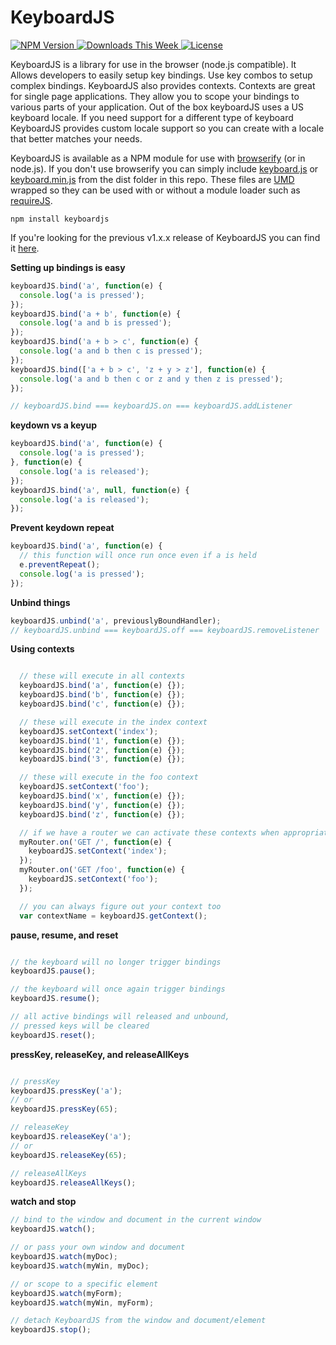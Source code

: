 
KeyboardJS
==========

[ ![NPM Version](http://img.shields.io/npm/v/keyboardjs.svg?style=flat) ](https://www.npmjs.org/package/keyboardjs)
[ ![Downloads This Week](http://img.shields.io/npm/dm/keyboardjs.svg?style=flat) ](https://www.npmjs.org/package/keyboardjs)
[ ![License](http://img.shields.io/npm/l/keyboardjs.svg?style=flat) ](https://www.npmjs.org/package/keyboardjs)

KeyboardJS is a library for use in the browser (node.js compatible). It Allows
developers to easily setup key bindings. Use key combos to setup complex
bindings. KeyboardJS also provides contexts. Contexts are great for single page
applications. They allow you to scope your bindings to various parts of your
application. Out of the box keyboardJS uses a US keyboard locale. If you need
support for a different type of keyboard KeyboardJS provides custom locale
support so you can create with a locale that better matches your needs.

KeyboardJS is available as a NPM module for use with
[browserify](http://browserify.org/) (or in node.js). If you don't use
browserify you can simply include [keyboard.js](/blob/master/dist/keyboard.js)
or [keyboard.min.js](/blob/master/dist/keyboard.min.js) from the dist folder in
this repo. These files are [UMD](https://github.com/umdjs/umd) wrapped so they
can be used with or without a module loader such as
[requireJS](http://requirejs.org/).

```shell
npm install keyboardjs
```

If you're looking for the previous v1.x.x release of KeyboardJS you can find it
[here](https://github.com/RobertWHurst/KeyboardJS/tree/legacy).

__Setting up bindings is easy__

```javascript
keyboardJS.bind('a', function(e) {
  console.log('a is pressed');
});
keyboardJS.bind('a + b', function(e) {
  console.log('a and b is pressed');
});
keyboardJS.bind('a + b > c', function(e) {
  console.log('a and b then c is pressed');
});
keyboardJS.bind(['a + b > c', 'z + y > z'], function(e) {
  console.log('a and b then c or z and y then z is pressed');
});

// keyboardJS.bind === keyboardJS.on === keyboardJS.addListener
```


__keydown vs a keyup__

```javascript
keyboardJS.bind('a', function(e) {
  console.log('a is pressed');
}, function(e) {
  console.log('a is released');
});
keyboardJS.bind('a', null, function(e) {
  console.log('a is released');
});
```


__Prevent keydown repeat__

```javascript
keyboardJS.bind('a', function(e) {
  // this function will once run once even if a is held
  e.preventRepeat();
  console.log('a is pressed');
});
```


__Unbind things__

```javascript
keyboardJS.unbind('a', previouslyBoundHandler);
// keyboardJS.unbind === keyboardJS.off === keyboardJS.removeListener
```


__Using contexts__

```javascript

  // these will execute in all contexts
  keyboardJS.bind('a', function(e) {});
  keyboardJS.bind('b', function(e) {});
  keyboardJS.bind('c', function(e) {});

  // these will execute in the index context
  keyboardJS.setContext('index');
  keyboardJS.bind('1', function(e) {});
  keyboardJS.bind('2', function(e) {});
  keyboardJS.bind('3', function(e) {});

  // these will execute in the foo context
  keyboardJS.setContext('foo');
  keyboardJS.bind('x', function(e) {});
  keyboardJS.bind('y', function(e) {});
  keyboardJS.bind('z', function(e) {});

  // if we have a router we can activate these contexts when appropriate
  myRouter.on('GET /', function(e) {
    keyboardJS.setContext('index');
  });
  myRouter.on('GET /foo', function(e) {
    keyboardJS.setContext('foo');
  });

  // you can always figure out your context too
  var contextName = keyboardJS.getContext();
```


__pause, resume, and reset__

```javascript

// the keyboard will no longer trigger bindings
keyboardJS.pause();

// the keyboard will once again trigger bindings
keyboardJS.resume();

// all active bindings will released and unbound,
// pressed keys will be cleared
keyboardJS.reset();
```


__pressKey, releaseKey, and releaseAllKeys__

```javascript

// pressKey
keyboardJS.pressKey('a');
// or
keyboardJS.pressKey(65);

// releaseKey
keyboardJS.releaseKey('a');
// or
keyboardJS.releaseKey(65);

// releaseAllKeys
keyboardJS.releaseAllKeys();
```


__watch and stop__

```javascript
// bind to the window and document in the current window
keyboardJS.watch();

// or pass your own window and document
keyboardJS.watch(myDoc);
keyboardJS.watch(myWin, myDoc);

// or scope to a specific element
keyboardJS.watch(myForm);
keyboardJS.watch(myWin, myForm);

// detach KeyboardJS from the window and document/element
keyboardJS.stop();
```
